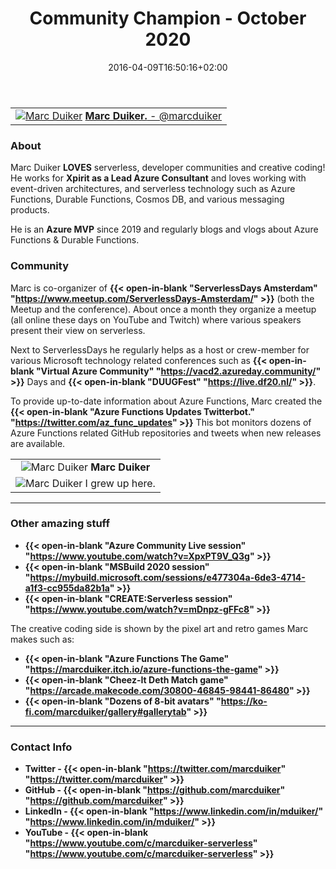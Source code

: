 ﻿---
date: 2016-04-09T16:50:16+02:00
title: Community Champion - October 2020
menuTitle: October 2020
weight: 8
---


| |
|:-------------------------:|
|[![Marc Duiker](/images/champions/marc1a.jpg?width=20pc)](https://twitter.com/marcduiker "marcduiker") [**Marc Duiker.** - @marcduiker](https://twitter.com/marcduiker)|


### About
Marc Duiker **LOVES** serverless, developer communities and creative coding! He works for **Xpirit as a Lead Azure Consultant** and loves working with event-driven architectures, and serverless technology such as Azure Functions, Durable Functions, Cosmos DB, and various messaging products.

He is an **Azure MVP** since 2019 and regularly blogs and vlogs about Azure Functions & Durable Functions.

### Community


Marc is co-organizer of **{{< open-in-blank "ServerlessDays Amsterdam" "https://www.meetup.com/ServerlessDays-Amsterdam/" >}}** (both the Meetup and the conference). About once a month they organize a meetup (all online these days on YouTube and Twitch) where various speakers present their view on serverless.

Next to ServerlessDays he regularly helps as a host or crew-member for various Microsoft technology related conferences such as **{{< open-in-blank "Virtual Azure Community" "https://vacd2.azureday.community/" >}}** Days and **{{< open-in-blank "DUUGFest" "https://live.df20.nl/" >}}**.

To provide up-to-date information about Azure Functions, Marc created the **{{< open-in-blank "Azure Functions Updates Twitterbot." "https://twitter.com/az_func_updates" >}}** This bot monitors dozens of Azure Functions related GitHub repositories and tweets when new releases are available.

| |
|:-------------------------:|
|![Marc Duiker](/images/champions/marc1a.jpg) **Marc Duiker**
|![Marc Duiker](/images/champions/marc1.png) I grew up here.

---

### Other amazing stuff

+ **{{< open-in-blank "Azure Community Live session" "https://www.youtube.com/watch?v=XpxPT9V_Q3g" >}}**
+ **{{< open-in-blank "MSBuild 2020 session" "https://mybuild.microsoft.com/sessions/e477304a-6de3-4714-a1f3-cc955da82b1a" >}}**
+ **{{< open-in-blank "CREATE:Serverless session" "https://www.youtube.com/watch?v=mDnpz-gFFc8" >}}**

The creative coding side is shown by the pixel art and retro games Marc makes such as: 

+ **{{< open-in-blank "Azure Functions The Game" "https://marcduiker.itch.io/azure-functions-the-game" >}}**
+ **{{< open-in-blank "Cheez-It Deth Match game" "https://arcade.makecode.com/30800-46845-98441-86480" >}}**
+ **{{< open-in-blank "Dozens of 8-bit avatars" "https://ko-fi.com/marcduiker/gallery#gallerytab" >}}**

---

### Contact Info 
+ **Twitter - {{< open-in-blank "https://twitter.com/marcduiker" "https://twitter.com/marcduiker" >}}**
+ **GitHub - {{< open-in-blank "https://github.com/marcduiker" "https://github.com/marcduiker" >}}**
+ **LinkedIn - {{< open-in-blank "https://www.linkedin.com/in/mduiker/" "https://www.linkedin.com/in/mduiker/" >}}**
+ **YouTube - {{< open-in-blank "https://www.youtube.com/c/marcduiker-serverless" "https://www.youtube.com/c/marcduiker-serverless" >}}**
